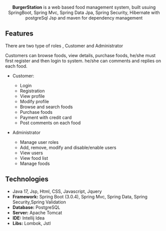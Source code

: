 <p align="center">
<b>BurgerStation</b> is a web based food management system, built usuing 
SpringBoot, Spring Mvc, Spring Data Jpa, Spring Security, Hibernate with postgreSql
Jsp and maven for dependency management
</p>

## Features

There are two type of roles , Customer and Administrator

Customers can browse foods, view details, purchase foods, he/she must first register and then login to system. he/she
can comments and replies on each food.

* Customer:
    * Login
    * Registration
    * View profile
    * Modify profile
    * Browse and search foods
    * Purchase foods
    * Payment with credit card
    * Post comments on each food

* Administrator
    * Manage user roles
    * Add, remove, modify and disable/enable users
    * View users
    * View food list
    * Manage foods

## Technologies

* Java 17, Jsp, Html, CSS, Javascript, Jquery
* **Framework:** Spring Boot (3.0.4), Spring Mvc, Spring Data, Spring Security,Spring Validation
* **Database:** PostgreSQL
* **Server:** Apache Tomcat
* **IDE:** Intellij Idea
* **Libs:** Lombok, Jstl


